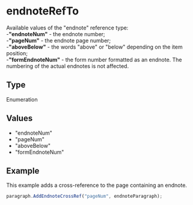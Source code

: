 # endnoteRefTo

Available values of the "endnote" reference type:\
-**"endnoteNum"** - the endnote number;\
-**"pageNum"** - the endnote page number;\
-**"aboveBelow"** - the words "above" or "below" depending on the item position;\
-**"formEndnoteNum"** - the form number formatted as an endnote. The numbering of the actual endnotes is not affected.

## Type

Enumeration

## Values

- "endnoteNum"
- "pageNum"
- "aboveBelow"
- "formEndnoteNum"


## Example

This example adds a cross-reference to the page containing an endnote.

```javascript editor-docx
paragraph.AddEndnoteCrossRef("pageNum", endnoteParagraph);
```

